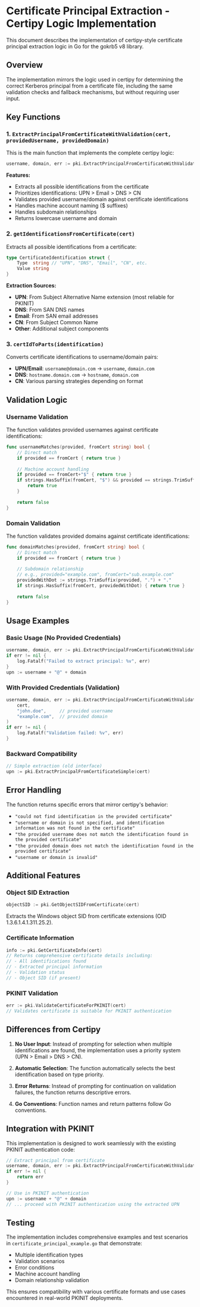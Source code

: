 # Certificate Principal Extraction - Certipy Logic Implementation

This document describes the implementation of certipy-style certificate principal extraction logic in Go for the gokrb5 v8 library.

## Overview

The implementation mirrors the logic used in certipy for determining the correct Kerberos principal from a certificate file, including the same validation checks and fallback mechanisms, but without requiring user input.

## Key Functions

### 1. `ExtractPrincipalFromCertificateWithValidation(cert, providedUsername, providedDomain)`

This is the main function that implements the complete certipy logic:

```go
username, domain, err := pki.ExtractPrincipalFromCertificateWithValidation(cert, "", "")
```

**Features:**
- Extracts all possible identifications from the certificate
- Prioritizes identifications: UPN > Email > DNS > CN
- Validates provided username/domain against certificate identifications
- Handles machine account naming ($ suffixes)
- Handles subdomain relationships
- Returns lowercase username and domain

### 2. `getIdentificationsFromCertificate(cert)`

Extracts all possible identifications from a certificate:

```go
type CertificateIdentification struct {
    Type  string // "UPN", "DNS", "Email", "CN", etc.
    Value string
}
```

**Extraction Sources:**
- **UPN**: From Subject Alternative Name extension (most reliable for PKINIT)
- **DNS**: From SAN DNS names
- **Email**: From SAN email addresses  
- **CN**: From Subject Common Name
- **Other**: Additional subject components

### 3. `certIdToParts(identification)`

Converts certificate identifications to username/domain pairs:

- **UPN/Email**: `username@domain.com` → `username`, `domain.com`
- **DNS**: `hostname.domain.com` → `hostname`, `domain.com`
- **CN**: Various parsing strategies depending on format

## Validation Logic

### Username Validation

The function validates provided usernames against certificate identifications:

```go
func usernameMatches(provided, fromCert string) bool {
    // Direct match
    if provided == fromCert { return true }
    
    // Machine account handling
    if provided == fromCert+"$" { return true }
    if strings.HasSuffix(fromCert, "$") && provided == strings.TrimSuffix(fromCert, "$") {
        return true
    }
    
    return false
}
```

### Domain Validation

The function validates provided domains against certificate identifications:

```go
func domainMatches(provided, fromCert string) bool {
    // Direct match
    if provided == fromCert { return true }
    
    // Subdomain relationship
    // e.g., provided="example.com", fromCert="sub.example.com"
    providedWithDot := strings.TrimSuffix(provided, ".") + "."
    if strings.HasSuffix(fromCert, providedWithDot) { return true }
    
    return false
}
```

## Usage Examples

### Basic Usage (No Provided Credentials)

```go
username, domain, err := pki.ExtractPrincipalFromCertificateWithValidation(cert, "", "")
if err != nil {
    log.Fatalf("Failed to extract principal: %v", err)
}
upn := username + "@" + domain
```

### With Provided Credentials (Validation)

```go
username, domain, err := pki.ExtractPrincipalFromCertificateWithValidation(
    cert, 
    "john.doe",     // provided username
    "example.com",  // provided domain
)
if err != nil {
    log.Fatalf("Validation failed: %v", err)
}
```

### Backward Compatibility

```go
// Simple extraction (old interface)
upn := pki.ExtractPrincipalFromCertificateSimple(cert)
```

## Error Handling

The function returns specific errors that mirror certipy's behavior:

- `"could not find identification in the provided certificate"`
- `"username or domain is not specified, and identification information was not found in the certificate"`
- `"the provided username does not match the identification found in the provided certificate"`
- `"the provided domain does not match the identification found in the provided certificate"`
- `"username or domain is invalid"`

## Additional Features

### Object SID Extraction

```go
objectSID := pki.GetObjectSIDFromCertificate(cert)
```

Extracts the Windows object SID from certificate extensions (OID 1.3.6.1.4.1.311.25.2).

### Certificate Information

```go
info := pki.GetCertificateInfo(cert)
// Returns comprehensive certificate details including:
// - All identifications found
// - Extracted principal information
// - Validation status
// - Object SID (if present)
```

### PKINIT Validation

```go
err := pki.ValidateCertificateForPKINIT(cert)
// Validates certificate is suitable for PKINIT authentication
```

## Differences from Certipy

1. **No User Input**: Instead of prompting for selection when multiple identifications are found, the implementation uses a priority system (UPN > Email > DNS > CN).

2. **Automatic Selection**: The function automatically selects the best identification based on type priority.

3. **Error Returns**: Instead of prompting for continuation on validation failures, the function returns descriptive errors.

4. **Go Conventions**: Function names and return patterns follow Go conventions.

## Integration with PKINIT

This implementation is designed to work seamlessly with the existing PKINIT authentication code:

```go
// Extract principal from certificate
username, domain, err := pki.ExtractPrincipalFromCertificateWithValidation(cert, "", "")
if err != nil {
    return err
}

// Use in PKINIT authentication
upn := username + "@" + domain
// ... proceed with PKINIT authentication using the extracted UPN
```

## Testing

The implementation includes comprehensive examples and test scenarios in `certificate_principal_example.go` that demonstrate:

- Multiple identification types
- Validation scenarios
- Error conditions
- Machine account handling
- Domain relationship validation

This ensures compatibility with various certificate formats and use cases encountered in real-world PKINIT deployments.
